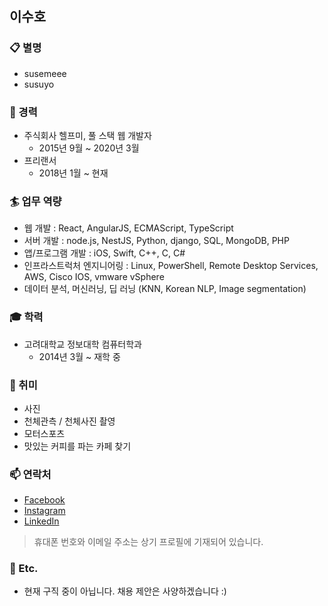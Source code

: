 ## 이수호


### 📋 별명
- susemeee
- susuyo

### 📝 경력
- 주식회사 헬프미, 풀 스택 웹 개발자
  - 2015년 9월 ~ 2020년 3월
- 프리랜서
  - 2018년 1월 ~ 현재

### 🏄‍ 업무 역량
- 웹 개발 : React, AngularJS, ECMAScript, TypeScript
- 서버 개발 : node.js, NestJS, Python, django, SQL, MongoDB, PHP
- 앱/프로그램 개발 : iOS, Swift, C++, C, C#
- 인프라스트럭처 엔지니어링 : Linux, PowerShell, Remote Desktop Services, AWS, Cisco IOS, vmware vSphere
- 데이터 분석, 머신러닝, 딥 러닝 (KNN, Korean NLP, Image segmentation)

### 🎓 학력
- 고려대학교 정보대학 컴퓨터학과
  - 2014년 3월 ~ 재학 중

### 🔭 취미
- 사진
- 천체관측 / 천체사진 촬영
- 모터스포츠
- 맛있는 커피를 파는 카페 찾기

### 📫 연락처
- [Facebook](https://facebook.com/susemeee)
- [Instagram](https://instagram.com/susemeee)
- [LinkedIn](https://linkedin.com/in/suho-lee-00274211b)
> 휴대폰 번호와 이메일 주소는 상기 프로필에 기재되어 있습니다.

### 🤔 Etc.
- 현재 구직 중이 아닙니다. 채용 제안은 사양하겠습니다 :)
